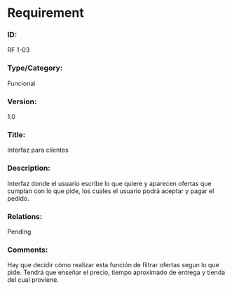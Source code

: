 # Requirement

### ID:

RF 1-03

### Type/Category:

Funcional

### Version:

1.0

### Title:

Interfaz para clientes

### Description:

Interfaz donde el usuario escribe lo que quiere y aparecen ofertas que cumplan con lo que pide, los cuales el usuario podrá aceptar y pagar el pedido.

### Relations:

Pending

### Comments:

Hay que decidir cómo realizar esta función de filtrar ofertas segun lo que pide. Tendrá que enseñar el precio, tiempo aproximado de entrega y tienda del cual proviene.
